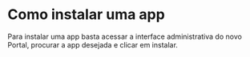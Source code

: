 # Como instalar uma app

Para instalar uma app basta acessar a interface administrativa do novo Portal, procurar a app desejada e clicar em instalar.